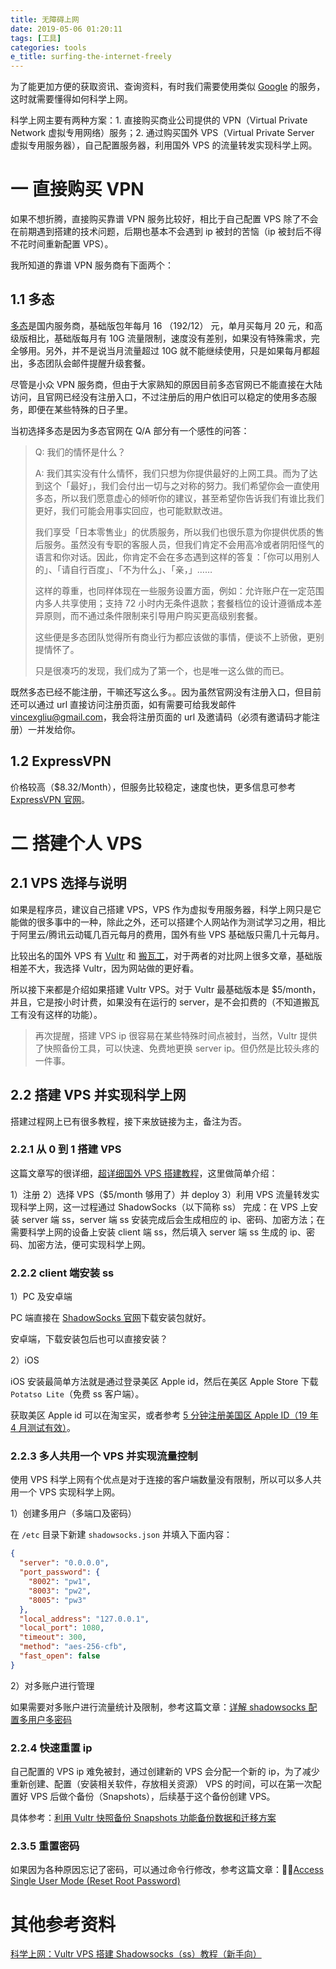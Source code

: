 ```yaml
---
title: 无障碍上网
date: 2019-05-06 01:20:11
tags: [工具]
categories: tools
e_title: surfing-the-internet-freely
---
```


为了能更加方便的获取资讯、查询资料，有时我们需要使用类似 [Google](https://www.google.com/) 的服务，这时就需要懂得如何科学上网。

科学上网主要有两种方案：1. 直接购买商业公司提供的 VPN（Virtual Private Network 虚拟专用网络）服务；2. 通过购买国外 VPS（Virtual Private Server 虚拟专用服务器），自己配置服务器，利用国外 VPS 的流量转发实现科学上网。

# 一 直接购买 VPN

如果不想折腾，直接购买靠谱 VPN 服务比较好，相比于自己配置 VPS 除了不会在前期遇到搭建的技术问题，后期也基本不会遇到 ip 被封的苦恼（ip 被封后不得不花时间重新配置 VPS）。

我所知道的靠谱 VPN 服务商有下面两个：

## 1.1 多态

[多态](https://duotai.love/)是国内服务商，基础版包年每月 16 （192/12） 元，单月买每月 20 元，和高级版相比，基础版每月有 10G 流量限制，速度没有差别，如果没有特殊需求，完全够用。另外，并不是说当月流量超过 10G 就不能继续使用，只是如果每月都超出，多态团队会邮件提醒升级套餐。

尽管是小众 VPN 服务商，但由于大家熟知的原因目前多态官网已不能直接在大陆访问，且官网已经没有注册入口，不过注册后的用户依旧可以稳定的使用多态服务，即便在某些特殊的日子里。

当初选择多态是因为多态官网在 Q/A 部分有一个感性的问答：

> Q: 我们的情怀是什么？
>
> A: 我们其实没有什么情怀，我们只想为你提供最好的上网工具。而为了达到这个「最好」，我们会付出一切与之对称的努力。我们希望你会一直使用多态，所以我们愿意虚心的倾听你的建议，甚至希望你告诉我们有谁比我们更好，我们可能会用事实回应，也可能默默改进。
>
> 我们享受「日本零售业」的优质服务，所以我们也很乐意为你提供优质的售后服务。虽然没有专职的客服人员，但我们肯定不会用高冷或者阴阳怪气的语言和你对话。因此，你肯定不会在多态遇到这样的答复：「你可以用别人的」、「请自行百度」、「不为什么」、「亲，」……
>
> 这样的尊重，也同样体现在一些服务设置方面，例如：允许账户在一定范围内多人共享使用；支持 72 小时内无条件退款；套餐档位的设计遵循成本差异原则，而不通过条件限制来引导用户购买更高级别套餐。
>
> 这些便是多态团队觉得所有商业行为都应该做的事情，便谈不上骄傲，更别提情怀了。
>
> 只是很凑巧的发现，我们成为了第一个，也是唯一这么做的而已。

既然多态已经不能注册，干嘛还写这么多。。因为虽然官网没有注册入口，但目前还可以通过 url 直接访问注册页面，如有需要可给我发邮件 <a href="mailto:vincexgliu@gmail.com">vincexgliu@gmail.com</a>，我会将注册页面的 url 及邀请码（必须有邀请码才能注册）一并发给你。 

## 1.2 ExpressVPN

价格较高（\$8.32/Month），但服务比较稳定，速度也快，更多信息可参考 [ExpressVPN 官网](https://www.ufvhcaj.xyz/)。

# 二 搭建个人 VPS

## 2.1 VPS 选择与说明

如果是程序员，建议自己搭建 VPS，VPS 作为虚拟专用服务器，科学上网只是它能做的很多事中的一种，除此之外，还可以搭建个人网站作为测试学习之用，相比于阿里云/腾讯云动辄几百元每月的费用，国外有些 VPS 基础版只需几十元每月。

比较出名的国外 VPS 有 [Vultr](https://www.vultr.com) 和 [搬瓦工](https://bwh88.net)，对于两者的对比网上很多文章，基础版相差不大，我选择 Vultr，因为网站做的更好看。

所以接下来都是介绍如果搭建 Vultr VPS。对于 Vultr 最基础版本是 \$5/month，并且，它是按小时计费，如果没有在运行的 server，是不会扣费的（不知道搬瓦工有没有这样的功能）。

> 再次提醒，搭建 VPS ip 很容易在某些特殊时间点被封，当然，Vultr 提供了快照备份工具，可以快速、免费地更换 server ip。但仍然是比较头疼的一件事。

## 2.2 搭建 VPS 并实现科学上网

搭建过程网上已有很多教程，接下来放链接为主，备注为否。

### 2.2.1 从 0 到 1 搭建 VPS

这篇文章写的很详细，[超详细国外 VPS 搭建教程](https://github.com/pig6/vps)，这里做简单介绍：

1）注册
2）选择 VPS（\$5/month 够用了）并 deploy
3）利用 VPS 流量转发实现科学上网，这一过程通过 ShadowSocks（以下简称 ss） 完成：在 VPS 上安装 server 端 ss，server 端 ss 安装完成后会生成相应的 ip、密码、加密方法；在需要科学上网的设备上安装 client 端 ss，然后填入 server 端 ss 生成的 ip、密码、加密方法，便可实现科学上网。

### 2.2.2 client 端安装 ss

1）PC 及安卓端

PC 端直接在 [ShadowSocks 官网](https://shadowsocks.org/en/download/clients.html)下载安装包就好。

安卓端，下载安装包后也可以直接安装？

2）iOS

iOS 安装最简单方法就是通过登录美区 Apple id，然后在美区 Apple Store 下载 `Potatso Lite`（免费 ss 客户端）。

获取美区 Apple id 可以在淘宝买，或者参考 [5 分钟注册美国区 Apple ID（19 年 4 月测试有效）](https://zhuanlan.zhihu.com/p/36574047)。

### 2.2.3 多人共用一个 VPS 并实现流量控制

使用 VPS 科学上网有个优点是对于连接的客户端数量没有限制，所以可以多人共用一个 VPS 实现科学上网。

1）创建多用户（多端口及密码）

在 `/etc` 目录下新建 `shadowsocks.json` 并填入下面内容：

```json
{
  "server": "0.0.0.0",
  "port_password": {
    "8002": "pw1",
    "8003": "pw2",
    "8005": "pw3"
  },
  "local_address": "127.0.0.1",
  "local_port": 1080,
  "timeout": 300,
  "method": "aes-256-cfb",
  "fast_open": false
}
```

2）对多账户进行管理

如果需要对多账户进行流量统计及限制，参考这篇文章：[详解 shadowsocks 配置多用户多密码](https://www.flyzy2005.com/fan-qiang/shadowsocks/shadowsocks-config-multiple-users/)

### 2.2.4 快速重置 ip

自己配置的 VPS ip 难免被封，通过创建新的 VPS 会分配一个新的 ip，为了减少重新创建、配置（安装相关软件，存放相关资源） VPS 的时间，可以在第一次配置好 VPS 后做个备份（Snapshots），后续基于这个备份创建 VPS。

具体参考：[利用 Vultr 快照备份 Snapshots 功能备份数据和迁移方案](https://www.laozuo.org/11188.html)

### 2.3.5 重置密码

如果因为各种原因忘记了密码，可以通过命令行修改，参考这篇文章：[Access Single User Mode (Reset Root Password)](https://www.vultr.com/docs/boot-into-single-user-mode-reset-root-password)

# 其他参考资料

[科学上网：Vultr VPS 搭建 Shadowsocks（ss）教程（新手向）](https://medium.com/@jackme256/科学上网-vultr-vps-搭建-shadowsocks-ss-教程-新手向-968613081aae)
